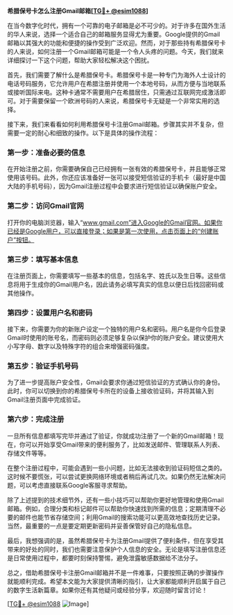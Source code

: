 **希腊保号卡怎么注册Gmail邮箱[[TG💪+ @esim1088](https://t.me/s/esim1088)]**

在当今数字化时代，拥有一个可靠的电子邮箱是必不可少的。对于许多在国外生活的华人来说，选择一个适合自己的邮箱服务显得尤为重要。Google提供的Gmail邮箱以其强大的功能和便捷的操作受到广泛欢迎。然而，对于那些持有希腊保号卡的人来说，如何注册一个Gmail邮箱可能是一个令人头疼的问题。今天，我们就来详细探讨一下这个问题，帮助大家轻松解决这个困扰。

首先，我们需要了解什么是希腊保号卡。希腊保号卡是一种专门为海外人士设计的电话号码服务，它允许用户在希腊注册并使用一个本地号码，从而方便与当地联系或接听国际来电。这种卡通常不需要用户在希腊居住，只需通过互联网完成激活即可。对于需要保留一个欧洲号码的人来说，希腊保号卡无疑是一个非常实用的选择。

接下来，我们来看看如何利用希腊保号卡注册Gmail邮箱。步骤其实并不复杂，但需要一定的耐心和细致的操作。以下是具体的操作流程：

### 第一步：准备必要的信息

在开始注册之前，你需要确保自己已经拥有一张有效的希腊保号卡，并且能够正常使用该号码。此外，你还应该准备好一张可以接受短信验证的手机卡（最好是中国大陆的手机号码），因为Gmail注册过程中会要求进行短信验证以确保账户安全。

### 第二步：访问Gmail官网

打开你的电脑浏览器，输入“www.gmail.com”进入Google的Gmail官网。如果你已经是Google用户，可以直接登录；如果是第一次使用，点击页面上的“创建账户”按钮。

### 第三步：填写基本信息

在注册页面上，你需要填写一些基本的信息，包括名字、姓氏以及生日等。这些信息将用于生成你的Gmail用户名，因此请务必填写真实的信息以便日后找回密码或其他操作。

### 第四步：设置用户名和密码

接下来，你需要为你的新账户设定一个独特的用户名和密码。用户名是你今后登录Gmail时使用的账号名，而密码则必须足够复杂以保护你的账户安全。建议使用大小写字母、数字以及特殊字符的组合来增强密码强度。

### 第五步：验证手机号码

为了进一步提高账户安全性，Gmail会要求你通过短信验证的方式确认你的身份。此时，你可以切换到你的希腊保号卡所在的设备上接收验证码，并将其输入到Gmail注册页面中完成验证。

### 第六步：完成注册

一旦所有信息都填写完毕并通过了验证，你就成功注册了一个新的Gmail邮箱！现在，你可以开始享受Gmail带来的便利服务了，比如发送邮件、管理联系人列表、存储文件等等。

在整个注册过程中，可能会遇到一些小问题，比如无法接收到验证码短信之类的。这时候不要慌张，可以尝试更换网络环境或者稍后再试几次。如果仍然无法解决问题，可以考虑直接联系Google客服寻求帮助。

除了上述提到的技术细节外，还有一些小技巧可以帮助你更好地管理和使用Gmail邮箱。例如，合理分类和标记邮件可以帮助你快速找到所需的信息；定期清理不必要的邮件也能节省存储空间；利用Gmail的搜索功能可以更高效地查找历史记录。当然，最重要的一点是要定期更新密码并妥善保管好自己的隐私信息。

最后，我想强调的是，虽然希腊保号卡为注册Gmail提供了便利条件，但在享受其带来的好处的同时，我们也需要注意保护个人信息的安全。无论是填写注册信息还是日常使用过程中，都要时刻保持警惕，避免泄露敏感数据给不法分子。

总之，借助希腊保号卡注册Gmail邮箱并不是一件难事，只要按照正确的步骤操作就能顺利完成。希望本文能为大家提供清晰的指引，让大家都能顺利开启属于自己的数字生活新篇章。如果你还有其他疑问或经验分享，欢迎随时留言讨论！

[[TG💪+ @esim1088](https://t.me/s/esim1088) ![Image](https://i.postimg.cc/4NQfJmqS/Snipaste-2025-05-13-00-14-12.png)]